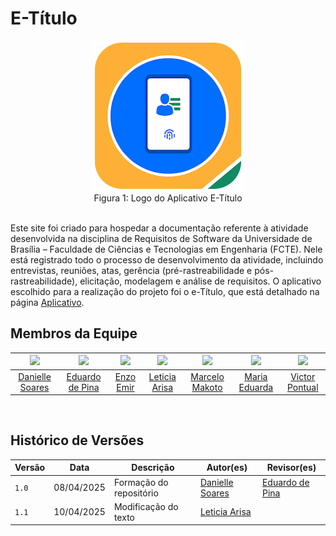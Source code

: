 # E-Título

<div style="text-align: center">
<img self-align="center" src="assets/etitulo_logo.png">
<figcaption>Figura 1: Logo do Aplicativo E-Título</figcaption>
</div>
<br>

Este site foi criado para hospedar a documentação referente à atividade desenvolvida na disciplina de Requisitos de Software da Universidade de Brasília – Faculdade de Ciências e Tecnologias em Engenharia (FCTE). Nele está registrado todo o processo de desenvolvimento da atividade, incluindo entrevistas, reuniões, atas, gerência (pré-rastreabilidade e pós-rastreabilidade), elicitação, modelagem e análise de requisitos. O aplicativo escolhido para a realização do projeto foi o e-Título, que está detalhado na página [Aplicativo](/docs/planejamento/aplicativo.md).

## Membros da Equipe

| [![](https://avatars.githubusercontent.com/danielle-soaress)](https://github.com/danielle-soaress) | [![](https://avatars.githubusercontent.com/eduardodpms)](https://github.com/eduardodpms) | [![](https://avatars.githubusercontent.com/EnzoEmir)](https://github.com/EnzoEmir) | [![](https://avatars.githubusercontent.com/Leticia-Arisa-K-Higa)](https://github.com/Leticia-Arisa-K-Higa) | [![](https://avatars.githubusercontent.com/MM4k)](https://github.com/MM4k) | [![](https://avatars.githubusercontent.com/dudaa28)](https://github.com/dudaa28) | [![](https://avatars.githubusercontent.com/VictorPontual)](https://github.com/VictorPontual) |
|:-------------------------------------------------------------:|:-----------------------------------------------------------:|:-----------------------------------------------------------:|:-----------------------------------------------------------:|:-----------------------------------------------------------:|:-----------------------------------------------------------:|:-----------------------------------------------------------:|
| [Danielle Soares](https://github.com/danielle-soaress) | [Eduardo de Pina](https://github.com/eduardodpms) | [Enzo Emir](https://github.com/EnzoEmir) | [Leticia Arisa](https://github.com/Leticia-Arisa-K-Higa) | [Marcelo Makoto](https://github.com/MM4k) | [Maria Eduarda](https://github.com/dudaa28) | [Victor Pontual](https://github.com/VictorPontual) |

<br>

## Histórico de Versões

| Versão | Data | Descrição | Autor(es) |  Revisor(es)  |
| ------ | ------------- | ---------------------------------- | ------------- | ------------- |
| `1.0`  |  08/04/2025 | Formação do repositório | [Danielle Soares](https://github.com/danielle-soaress) | [Eduardo de Pina](https://github.com/eduardodpms) |
| `1.1`  |  10/04/2025 | Modificação do texto | [Leticia Arisa](https://github.com/Leticia-Arisa-K-Higa) |  |